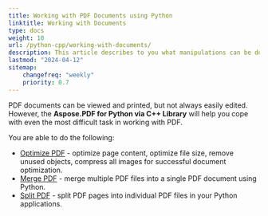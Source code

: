 ```yaml
---
title: Working with PDF Documents using Python
linktitle: Working with Documents
type: docs
weight: 10
url: /python-cpp/working-with-documents/
description: This article describes to you what manipulations can be done with the document with Aspose.PDF for Python via C++ library.
lastmod: "2024-04-12"
sitemap:
    changefreq: "weekly"
    priority: 0.7
---
```




PDF documents can be viewed and printed, but not always easily edited. However, the **Aspose.PDF for Python via C++ Library** will help you cope with even the most difficult task in working with PDF.

You are able to do the following:

- [Optimize PDF](/pdf/python-cpp/optimize-pdf/) - optimize page content, optimize file size, remove unused objects, compress all images for successful document optimization.
- [Merge PDF](/pdf/python-cpp/merge-pdf-documents/) - merge multiple PDF files into a single PDF document using Python.
- [Split PDF](/pdf/python-cpp/split-document/) - split PDF pages into individual PDF files in your Python applications.


